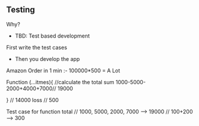 ## Testing

Why?

- TBD: Test based development

First write the test cases

- Then you develop the app

Amazon
Order in 1 min :- 100000\*500 = A Lot

Function (...itmes){
//calculate the total sum
1000-5000-2000+4000+7000// 19000

}
// 14000 loss // 500

Test case for function total
// 1000, 5000, 2000, 7000 --> 19000
// 100+200 --> 300
